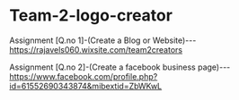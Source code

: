 # Team-2-logo-creator

Assignment [Q.no 1]-(Create a Blog or Website)---https://rajavels060.wixsite.com/team2creators

Assignment [Q.no 2]-(Create a facebook business page)---https://www.facebook.com/profile.php?id=61552690343874&mibextid=ZbWKwL
